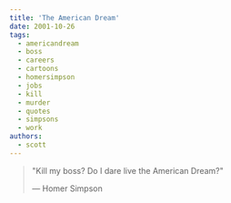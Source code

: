 ```yaml
---
title: 'The American Dream'
date: 2001-10-26
tags:
  - americandream
  - boss
  - careers
  - cartoons
  - homersimpson
  - jobs
  - kill
  - murder
  - quotes
  - simpsons
  - work
authors:
  - scott
---
```


> "Kill my boss? Do I dare live the American Dream?"
>
> — Homer Simpson
